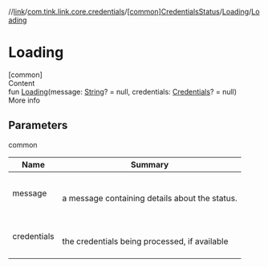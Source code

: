 //[link](../../../index.md)/[com.tink.link.core.credentials](../../index.md)/[[common]CredentialsStatus](../index.md)/[Loading](index.md)/[Loading](-loading.md)



# Loading  
[common]  
Content  
fun [Loading](-loading.md)(message: [String](https://kotlinlang.org/api/latest/jvm/stdlib/kotlin/-string/index.html)? = null, credentials: [Credentials](../../../com.tink.model.credentials/[common]-credentials/index.md)? = null)  
More info  


## Parameters  
  
common  
  
|  Name|  Summary| 
|---|---|
| <a name="com.tink.link.core.credentials/CredentialsStatus.Loading/Loading/#kotlin.String?#com.tink.model.credentials.Credentials?/PointingToDeclaration/"></a>message| <a name="com.tink.link.core.credentials/CredentialsStatus.Loading/Loading/#kotlin.String?#com.tink.model.credentials.Credentials?/PointingToDeclaration/"></a><br><br>a message containing details about the status.<br><br>
| <a name="com.tink.link.core.credentials/CredentialsStatus.Loading/Loading/#kotlin.String?#com.tink.model.credentials.Credentials?/PointingToDeclaration/"></a>credentials| <a name="com.tink.link.core.credentials/CredentialsStatus.Loading/Loading/#kotlin.String?#com.tink.model.credentials.Credentials?/PointingToDeclaration/"></a><br><br>the credentials being processed, if available<br><br>
  
  



